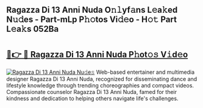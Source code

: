 ## Ragazza Di 13 Anni Nuda O𝚗𝚕yf𝚊ns L𝚎a𝚔ed N𝚞𝚍es - Part-mLp P𝚑𝚘tos Vi𝚍𝚎o - H𝚘𝚝 Part L𝚎a𝚔s 052Ba

# <h2><a href="http://kf54le.oniu.top/?m=Ragazza+Di+13+Anni+Nuda">🔗👉 🔴 Ragazza Di 13 Anni Nuda P𝚑ot𝚘𝚜 V𝚒d𝚎o</a></h2>

[![Ragazza Di 13 Anni Nuda Nu𝚍e𝚜](https://i.imgur.com/0qMVB7G.gif)](http://kf54le.oniu.top/?m=Ragazza+Di+13+Anni+Nuda)
Web-based entertainer and multimedia designer Ragazza Di 13 Anni Nuda, recognized for disseminating dance and lifestyle knowledge through trending choreographies and compact videos. Compassionate counselor Ragazza Di 13 Anni Nuda, famed for their kindness and dedication to helping others navigate life's challenges.  
